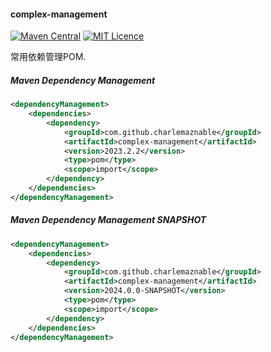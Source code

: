 #### complex-management

[![Maven Central](https://maven-badges.herokuapp.com/maven-central/com.github.charlemaznable/complex-management/badge.svg)](https://maven-badges.herokuapp.com/maven-central/com.github.charlemaznable/complex-management/)
[![MIT Licence](https://badges.frapsoft.com/os/mit/mit.svg?v=103)](https://opensource.org/licenses/mit-license.php)

常用依赖管理POM.

##### Maven Dependency Management

```xml
<dependencyManagement>
    <dependencies>
        <dependency>
            <groupId>com.github.charlemaznable</groupId>
            <artifactId>complex-management</artifactId>
            <version>2023.2.2</version>
            <type>pom</type>
            <scope>import</scope>
        </dependency>
    </dependencies>
</dependencyManagement>
```

##### Maven Dependency Management SNAPSHOT

```xml
<dependencyManagement>
    <dependencies>
        <dependency>
            <groupId>com.github.charlemaznable</groupId>
            <artifactId>complex-management</artifactId>
            <version>2024.0.0-SNAPSHOT</version>
            <type>pom</type>
            <scope>import</scope>
        </dependency>
    </dependencies>
</dependencyManagement>
```

